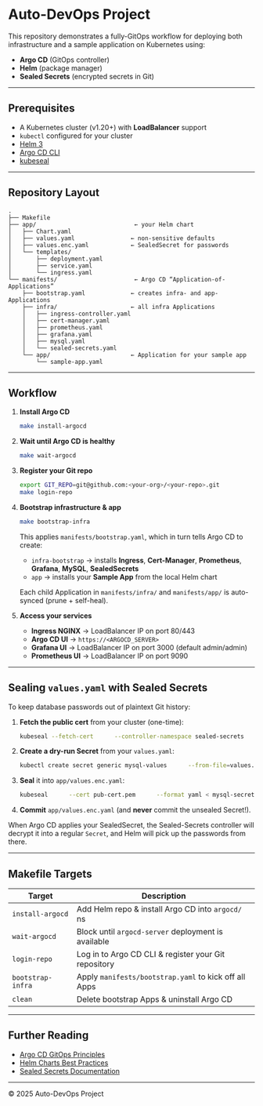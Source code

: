 # Auto-DevOps Project

This repository demonstrates a fully-GitOps workflow for deploying both infrastructure and a sample application on Kubernetes using:

- **Argo CD** (GitOps controller)  
- **Helm** (package manager)  
- **Sealed Secrets** (encrypted secrets in Git)  

---

## Prerequisites

- A Kubernetes cluster (v1.20+) with **LoadBalancer** support  
- `kubectl` configured for your cluster  
- [Helm 3](https://helm.sh/)  
- [Argo CD CLI](https://argo-cd.readthedocs.io/en/stable/cli_installation/)  
- [kubeseal](https://github.com/bitnami-labs/sealed-secrets#client)  

---

## Repository Layout

```
.
├── Makefile
├── app/                            ← your Helm chart
│   ├── Chart.yaml
│   ├── values.yaml                ← non-sensitive defaults
│   ├── values.enc.yaml            ← SealedSecret for passwords
│   └── templates/
│       ├── deployment.yaml
│       ├── service.yaml
│       └── ingress.yaml
└── manifests/                      ← Argo CD “Application-of-Applications”
    ├── bootstrap.yaml             ← creates infra- and app-Applications
    ├── infra/                     ← all infra Applications
    │   ├── ingress-controller.yaml
    │   ├── cert-manager.yaml
    │   ├── prometheus.yaml
    │   ├── grafana.yaml
    │   ├── mysql.yaml
    │   └── sealed-secrets.yaml
    └── app/                       ← Application for your sample app
        └── sample-app.yaml
```

---

## Workflow

1. **Install Argo CD**  
   ```bash
   make install-argocd
   ```
2. **Wait until Argo CD is healthy**  
   ```bash
   make wait-argocd
   ```
3. **Register your Git repo**  
   ```bash
   export GIT_REPO=git@github.com:<your-org>/<your-repo>.git
   make login-repo
   ```
4. **Bootstrap infrastructure & app**  
   ```bash
   make bootstrap-infra
   ```
   This applies `manifests/bootstrap.yaml`, which in turn tells Argo CD to create:
   - `infra-bootstrap` → installs **Ingress**, **Cert-Manager**, **Prometheus**, **Grafana**, **MySQL**, **SealedSecrets**  
   - `app`            → installs your **Sample App** from the local Helm chart  

   Each child Application in `manifests/infra/` and `manifests/app/` is auto-synced (prune + self-heal).

5. **Access your services**  
   - **Ingress NGINX** → LoadBalancer IP on port 80/443  
   - **Argo CD UI** → `https://<ARGOCD_SERVER>`  
   - **Grafana UI** → LoadBalancer IP on port 3000 (default admin/admin)  
   - **Prometheus UI** → LoadBalancer IP on port 9090  

---

## Sealing `values.yaml` with Sealed Secrets

To keep database passwords out of plaintext Git history:

1. **Fetch the public cert** from your cluster (one-time):  
   ```bash
   kubeseal --fetch-cert      --controller-namespace sealed-secrets      --controller-name sealed-secrets-controller      > pub-cert.pem
   ```
2. **Create a dry-run Secret** from your `values.yaml`:  
   ```bash
   kubectl create secret generic mysql-values      --from-file=values.yaml      --dry-run=client      -o yaml > mysql-secret.yaml
   ```
3. **Seal** it into `app/values.enc.yaml`:  
   ```bash
   kubeseal      --cert pub-cert.pem      --format yaml < mysql-secret.yaml      > app/values.enc.yaml
   ```
4. **Commit** `app/values.enc.yaml` (and **never** commit the unsealed Secret!).

When Argo CD applies your SealedSecret, the Sealed-Secrets controller will decrypt it into a regular `Secret`, and Helm will pick up the passwords from there.

---

## Makefile Targets

| Target            | Description                                           |
|-------------------|-------------------------------------------------------|
| `install-argocd`  | Add Helm repo & install Argo CD into `argocd/` ns     |
| `wait-argocd`     | Block until `argocd-server` deployment is available   |
| `login-repo`      | Log in to Argo CD CLI & register your Git repository  |
| `bootstrap-infra` | Apply `manifests/bootstrap.yaml` to kick off all Apps |
| `clean`           | Delete bootstrap Apps & uninstall Argo CD             |

---

## Further Reading

- [Argo CD GitOps Principles](https://argo-cd.readthedocs.io/)  
- [Helm Charts Best Practices](https://helm.sh/docs/chart_best_practices/)  
- [Sealed Secrets Documentation](https://github.com/bitnami-labs/sealed-secrets)  

---

© 2025 Auto-DevOps Project

